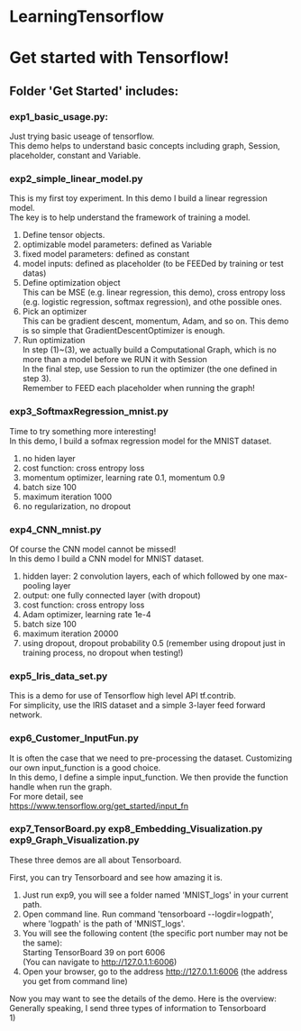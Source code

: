 # LearningTensorflow        
Get started with Tensorflow!
===
 
Folder 'Get Started' includes:
---

### exp1_basic_usage.py:     
Just trying basic useage of tensorflow.     
This demo helps to understand basic concepts including graph, Session, placeholder, constant and Variable.

### exp2_simple_linear_model.py    
This is my first toy experiment. In this demo I build a linear regression model.     
The key is to help understand the framework of training a model.      
1) Define tensor objects.    
1) optimizable model parameters: defined as Variable    
2) fixed model parameters: defined as constant    
3) model inputs: defined as placeholder (to be FEEDed by training or test datas)    
2) Define optimization object    
This can be MSE (e.g. linear regression, this demo), cross entropy loss (e.g. logistic regression, softmax regression), and othe possible ones.    
3) Pick an optimizer    
This can be gradient descent, momentum, Adam, and so on. This demo is so simple that GradientDescentOptimizer is enough.    
4) Run optimization    
In step (1)~(3), we actually build a Computational Graph, which is no more than a model before we RUN it with Session    
In the final step, use Session to run the optimizer (the one defined in step 3).    
Remember to FEED each placeholder when running the graph!

### exp3_SoftmaxRegression_mnist.py    
Time to try something more interesting!    
In this demo, I build a sofmax regression model for the MNIST dataset.    
1) no hiden layer    
2) cost function: cross entropy loss    
3) momentum optimizer, learning rate 0.1, momentum 0.9    
4) batch size 100    
5) maximum iteration 1000    
6) no regularization, no dropout

### exp4_CNN_mnist.py    
Of course the CNN model cannot be missed!    
In this demo I build a CNN model for MNIST dataset.    
1) hidden layer: 2 convolution layers, each of which followed by one max-pooling layer    
2) output: one fully connected layer (with dropout)    
3) cost function: cross entropy loss    
4) Adam optimizer, learning rate 1e-4    
5) batch size 100    
6) maximum iteration 20000    
7) using dropout, dropout probability 0.5 (remember using dropout just in training process, no dropout when testing!)

### exp5_Iris_data_set.py
This is a demo for use of Tensorflow high level API tf.contrib.    
For simplicity, use the IRIS dataset and a simple 3-layer feed forward network.

### exp6_Customer_InputFun.py
It is often the case that we need to pre-processing the dataset. Customizing our own input_function is a good choice.     
In this demo, I define a simple input_function. We then provide the function handle when run the graph.     
For more detail, see   
https://www.tensorflow.org/get_started/input_fn

### exp7_TensorBoard.py  exp8_Embedding_Visualization.py  exp9_Graph_Visualization.py
These three demos are all about Tensorboard.    

First, you can try Tensorboard and see how amazing it is.       
1) Just run exp9, you will see a folder named 'MNIST_logs' in your current path.    
2) Open command line. Run command 'tensorboard --logdir=logpath', where 'logpath' is the path of 'MNIST_logs'.    
3) You will see the following content (the specific port number may not be the same):    
Starting TensorBoard 39 on port 6006    
(You can navigate to http://127.0.1.1:6006)    
4) Open your browser, go to the address http://127.0.1.1:6006 (the address you get from command line)

Now you may want to see the details of the demo. Here is the overview:    
Generally speaking, I send three types of information to Tensorboard    
1) 
